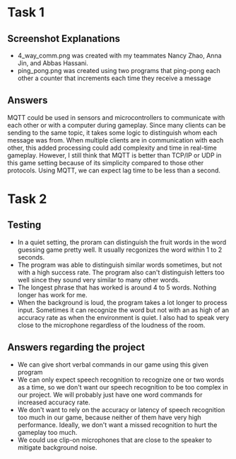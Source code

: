 # Task 1
## Screenshot Explanations
- 4_way_comm.png was created with my teammates Nancy Zhao, Anna Jin, and Abbas Hassani. 
- ping_pong.png was created using two programs that ping-pong each other a counter that increments each time they receive a message 
## Answers
MQTT could be used in sensors and microcontrollers to communicate with each other or with a computer during gameplay. Since many clients can be sending to the same topic, it takes some logic to distinguish whom each message was from. When multiple clients are in communication with each other, this added processing could add complexity and time in real-time gameplay. However, I still think that MQTT is better than TCP/IP or UDP in this game setting because of its simplicity compared to those other protocols. Using MQTT, we can expect lag time to be less than a second. 
# Task 2
## Testing
- In a quiet setting, the proram can distinguish the fruit words in the word guessing game pretty well. It usually recgonizes the word within 1 to 2 seconds. 
- The program was able to distinguish similar words sometimes, but not with a high success rate. The program also can't distinguish letters too well since they sound very similar to many other words. 
- The longest phrase that has worked is around 4 to 5 words. Nothing longer has work for me. 
- When the background is loud, the program takes a lot longer to process input. Sometimes it can recognize the word but not with an as high of an accuracy rate as when the environment is quiet. I also had to speak very close to the microphone regardless of the loudness of the room. 

## Answers regarding the project
- We can give short verbal commands in our game using this given program 
- We can only expect speech recognition to recognize one or two words as a time, so we don't want our speech recognition to be too complex in our project. We will probably just have one word commands for increased accuracy rate. 
- We don't want to rely on the accuracy or latency of speech recognition too much in our game, because neither of them have very high performance. Ideally, we don't want a missed recognition to hurt the gameplay too much. 
- We could use clip-on microphones that are close to the speaker to mitigate background noise. 
